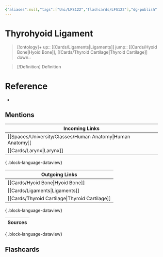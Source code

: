 ```yaml
---
{"aliases":null,"tags":["Uni/LFS122","flashcards/LFS122"],"dg-publish":true,"permalink":"/cards/thyrohyoid-ligament/","dgPassFrontmatter":true}
---
```


# Thyrohyoid Ligament

> [!ontology]+
> up:: [[Cards/Ligaments\|Ligaments]]
> jump:: [[Cards/Hyoid Bone\|Hyoid Bone]], [[Cards/Thyroid Cartilage\|Thyroid Cartilage]]
> down:: 

> [!Definition] Definition
> 

# Reference
- 

## Mentions
| Incoming Links                                                |
| ------------------------------------------------------------- |
| [[Spaces/University/Classes/Human Anatomy\|Human Anatomy]] |
| [[Cards/Larynx\|Larynx]]                                   |

{ .block-language-dataview}

| Outgoing Links                                    |
| ------------------------------------------------- |
| [[Cards/Hyoid Bone\|Hyoid Bone]]               |
| [[Cards/Ligaments\|Ligaments]]                 |
| [[Cards/Thyroid Cartilage\|Thyroid Cartilage]] |

{ .block-language-dataview}

| Sources |
| ------- |

{ .block-language-dataview}

## Flashcards
